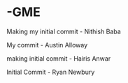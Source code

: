 # -GME

Making my initial commit - Nithish Baba

My commit - Austin Alloway

making initial commit - Hairis Anwar

Initial Commit - Ryan Newbury
